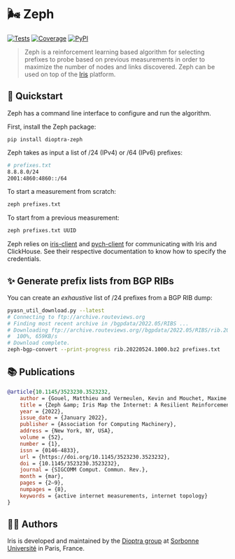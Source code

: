 # 🌬️ Zeph

[![Tests](https://img.shields.io/github/workflow/status/dioptra-io/zeph/Tests?logo=github)](https://github.com/dioptra-io/zeph/actions/workflows/tests.yml)
[![Coverage](https://img.shields.io/codecov/c/github/dioptra-io/zeph?logo=codecov&logoColor=white)](https://app.codecov.io/gh/dioptra-io/zeph)
[![PyPI](https://img.shields.io/pypi/v/dioptra-zeph?color=blue&logo=pypi&logoColor=white)](https://pypi.org/project/dioptra-zeph/)

> Zeph is a reinforcement learning based algorithm for selecting prefixes to probe based on previous measurements in order to maximize the number of nodes and links discovered. Zeph can be used on top of the [Iris](https://iris.dioptra.io) platform.


## 🚀 Quickstart

Zeph has a command line interface to configure and run the algorithm.

First, install the Zeph package:

```
pip install dioptra-zeph
```

Zeph takes as input a list of /24 (IPv4) or /64 (IPv6) prefixes:
```sh
# prefixes.txt
8.8.8.0/24
2001:4860:4860::/64
```

To start a measurement from scratch:
```bash
zeph prefixes.txt
```

To start from a previous measurement:
```bash
zeph prefixes.txt UUID
```

Zeph relies on [iris-client](https://github.com/dioptra-io/iris-client) and [pych-client](https://github.com/dioptra-io/pych-client)
for communicating with Iris and ClickHouse. See their respective documentation to know how to specify the credentials.

## ✨ Generate prefix lists from BGP RIBs

You can create an _exhaustive_ list of /24 prefixes from a BGP RIB dump:
```bash
pyasn_util_download.py --latest
# Connecting to ftp://archive.routeviews.org
# Finding most recent archive in /bgpdata/2022.05/RIBS ...
# Downloading ftp://archive.routeviews.org//bgpdata/2022.05/RIBS/rib.20220524.1000.bz2
#  100%, 659KB/s
# Download complete.
zeph-bgp-convert --print-progress rib.20220524.1000.bz2 prefixes.txt
```

## 📚 Publications

```bibtex
@article{10.1145/3523230.3523232,
    author = {Gouel, Matthieu and Vermeulen, Kevin and Mouchet, Maxime and Rohrer, Justin P. and Fourmaux, Olivier and Friedman, Timur},
    title = {Zeph &amp; Iris Map the Internet: A Resilient Reinforcement Learning Approach to Distributed IP Route Tracing},
    year = {2022},
    issue_date = {January 2022},
    publisher = {Association for Computing Machinery},
    address = {New York, NY, USA},
    volume = {52},
    number = {1},
    issn = {0146-4833},
    url = {https://doi.org/10.1145/3523230.3523232},
    doi = {10.1145/3523230.3523232},
    journal = {SIGCOMM Comput. Commun. Rev.},
    month = {mar},
    pages = {2–9},
    numpages = {8},
    keywords = {active internet measurements, internet topology}
}
```

## 🧑‍💻 Authors

Iris is developed and maintained by the [Dioptra group](https://dioptra.io) at [Sorbonne Université](https://www.sorbonne-universite.fr) in Paris, France.
